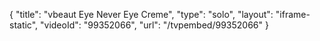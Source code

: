 {
    "title": "vbeaut Eye Never Eye Creme",
    "type": "solo",
    "layout": "iframe-static",
    "videoId": "99352066",
    "url": "\/tvpembed\/99352066"
}